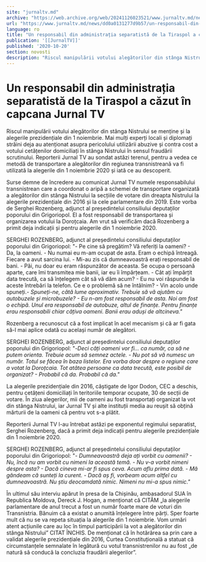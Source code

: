 ```yaml
---
site: "jurnaltv.md"
archive: "https://web.archive.org/web/20241126023521/www.jurnaltv.md/news/dd0a0131277d9b57/un-responsabil-din-administratia-separatista-de-la-tiraspol-a-cazut-in-capcana-jurnal-tv.html?fbclid=IwAR3hslvULbNirqbW6r04vcqfvVPSc9_Vr6zUdpIBMJO3ZdFy-xLtQyut-ZA"
url: "https://www.jurnaltv.md/news/dd0a0131277d9b57/un-responsabil-din-administratia-separatista-de-la-tiraspol-a-cazut-in-capcana-jurnal-tv.html"
language: ro
title: "Un responsabil din administrația separatistă de la Tiraspol a căzut în capcana Jurnal TV"
publication: '[[JurnalTV]]'
published: '2020-10-20'
section: novosti
description: "Riscul manipulării votului alegătorilor din stânga Nistrului se menține și la alegerile prezidențiale din 1 noiembrie. Mai mulți experți locali și diplomați străini deja au atenționat asupra pericolului utilizării abuzive și contra cost a votului cetățenilor domiciliați în stânga Nistrului în sensul fraudării scrutinului. Reporterii Jurnal TV au sondat astăzi terenul, pentru a vedea ce metodă de transportare a alegătorilor din regiunea transnistreană va fi utilizată la alegerile din 1 noiembrie 2020 și iată ce au descoperit."
---
```


# Un responsabil din administrația separatistă de la Tiraspol a căzut în capcana Jurnal TV

Riscul manipulării votului alegătorilor din stânga Nistrului se menține și la alegerile prezidențiale din 1 noiembrie. Mai mulți experți locali și diplomați străini deja au atenționat asupra pericolului utilizării abuzive și contra cost a votului cetățenilor domiciliați în stânga Nistrului în sensul fraudării scrutinului. Reporterii Jurnal TV au sondat astăzi terenul, pentru a vedea ce metodă de transportare a alegătorilor din regiunea transnistreană va fi utilizată la alegerile din 1 noiembrie 2020 și iată ce au descoperit.

Surse demne de încredere au comunicat Jurnal TV numele responsabilului transnistrean care a coordonat o aripă a schemei de transportare organizată a alegătorilor din stânga Nistrului la secțiile de votare din dreapta Nistrului la alegerile prezidențiale din 2016 și la cele parlamentare din 2019. Este vorba de Serghei Rozenberg, adjunct al președintelui consiliului deputaților poporului din Grigoriopol. El a fost responsabil de transportarea și organizarea votului la Doroțcaia. Am vrut să verificăm dacă Rozenberg a primit deja indicații și pentru alegerile din 1 noiembrie 2020.

SERGHEI ROZENBERG, adjunct al președintelui consiliului deputaților poporului din Grigoriopol: "- Pe cine să pregătim? Vă referiți la oameni? - Da, la oameni. - Nu numai eu m-am ocupat de asta. Eram o echipă întreagă. Fiecare a avut sarcina lui. - Mi-au zis că dumneavoastră erați responsabil de bani. - Păi, nu doar eu eram răspunzător de aceasta. Se ocupa o persoană aparte, care îmi transmitea mie banii, iar eu îi împărțeam. - Cât ați împărțit data trecută, ca să înțelegem cât să vă dăm acum? - Eu nu voi răspunde la aceste întrebări la telefon. Ce e o problemă să ne întâlnim? - Vin acolo unde spuneți.*- Spuneți-ne, câtă lume aproximativ. Trebuie să vă ajutăm cu autobuzele și microbuzele? - Eu n-am fost responsabil de asta. Noi am fost o echipă. Unul era responsabil de autobuze, altul de finanțe. Pentru finanțe erau responsabili chiar câțiva oameni. Banii erau aduși de altcineva."*

Rozenberg a recunoscut că a fost implicat în acel mecanism și că ar fi gata să-l mai aplice odată cu același număr de alegători.

SERGHEI ROZENBERG, adjunct al președintelui consiliului deputaților poporului din Grigoriopol: "-*Deci câți oameni vor fi... ca număr, ca să ne putem orienta. Trebuie acum să semnez actele. - Nu pot să vă numesc un număr. Totul se făcea în baza listelor. Era vorba doar despre o regiune care a votat la Doroțcaia. Tot atâtea persoane ca data trecută, este posibil de organizat? - Probabil că da. Probabil că da."*

La alegerile prezidențiale din 2016, câștigate de Igor Dodon, CEC a deschis, pentru cetățeni domiciliați în teritoriile temporar ocupate, 30 de secții de votare. În ziua alegerilor, mii de oameni au fost transportați organizat la vot din stânga Nistrului, iar Jurnal TV și alte instituții media au reușit să obțină mărturii de la oameni că pentru vot s-a plătit.

Reporterii Jurnal TV l-au întrebat astăzi pe exponentul regimului separatist, Serghei Rozenberg, dacă a primit deja indicații pentru alegerile prezidențiale din 1 noiembrie 2020.

SERGHEI ROZENBERG, adjunct al președintelui consiliului deputaților poporului din Grigoriopol: "*- Dumneavoastră deja ați vorbit cu oamenii? - Nu, încă nu am vorbit cu nimeni la această temă. - Nu v-a vorbit nimeni despre asta? - Dacă cineva mi-ar fi spus ceva. Acum aflu prima dată. - Mă gândeam că sunteți la curent. - Dacă aș fi, vorbeam acum altfel cu dumneavoastră. Nu știu deocamdată nimic. Nimeni nu mi-a spus nimic."*

În ultimul său interviu apărut în presa de la Chișinău, ambasadorul SUA în Republica Moldova, Dereck J. Hogan, a menționat că CITĂM „la alegerile parlamentare de anul trecut a fost un număr foarte mare de voturi din Transnistria. Bănuim că a existat o anumită înțelegere între părți. Sper foarte mult că nu se va repeta situația la alegerile din 1 noiembrie. Vom urmări atent acțiunile care au loc în timpul participării la vot a alegătorilor din stânga Nistrului” CITAT ÎNCHIS. De menționat că în hotărârea sa prin care a validat alegerile prezidențiale din 2016, Curtea Constituțională a statuat că circumstanțele semnalate în legătură cu votul transnistrenilor nu au fost „de natură să conducă la concluzia fraudării alegerilor”.
